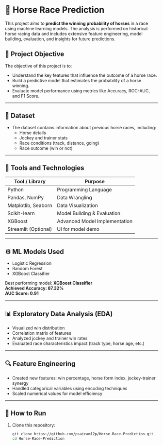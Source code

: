 # 🐎 Horse Race Prediction

This project aims to **predict the winning probability of horses** in a race using machine learning models. The analysis is performed on historical horse racing data and includes extensive feature engineering, model building, evaluation, and insights for future predictions.

## 📌 Project Objective

The objective of this project is to:
- Understand the key features that influence the outcome of a horse race.
- Build a predictive model that estimates the probability of a horse winning.
- Evaluate model performance using metrics like Accuracy, ROC-AUC, and F1 Score.

---

## 📂 Dataset

- The dataset contains information about previous horse races, including:
  - Horse details
  - Jockey and trainer stats
  - Race conditions (track, distance, going)
  - Race outcome (win or not)

---

## 🧰 Tools and Technologies

| Tool / Library       | Purpose                         |
|----------------------|----------------------------------|
| Python               | Programming Language            |
| Pandas, NumPy        | Data Wrangling                  |
| Matplotlib, Seaborn  | Data Visualization              |
| Scikit-learn         | Model Building & Evaluation     |
| XGBoost              | Advanced Model Implementation   |
| Streamlit (Optional) | UI for model demo               |

---

## ⚙️ ML Models Used

- Logistic Regression
- Random Forest
- XGBoost Classifier

Best performing model: **XGBoost Classifier**  
**Achieved Accuracy: 87.32%**  
**AUC Score: 0.91**

---

## 📊 Exploratory Data Analysis (EDA)

- Visualized win distribution
- Correlation matrix of features
- Analyzed jockey and trainer win rates
- Evaluated race characteristics impact (track type, horse age, etc.)

---

## 🔍 Feature Engineering

- Created new features: win percentage, horse form index, jockey-trainer synergy
- Handled categorical variables using encoding techniques
- Scaled numerical values for model efficiency

---

## 🚀 How to Run

1. Clone this repository:
   ```bash
   git clone https://github.com/psairam12p/Horse-Race-Prediction.git
   cd Horse-Race-Prediction
